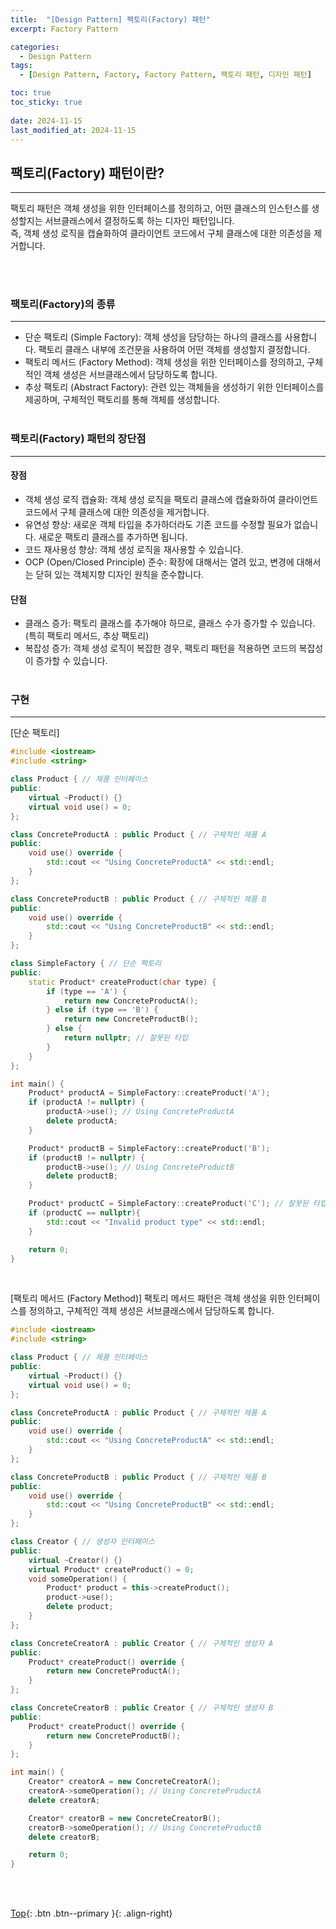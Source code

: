 ```yaml
---
title:  "[Design Pattern] 팩토리(Factory) 패턴"
excerpt: Factory Pattern

categories:
  - Design Pattern
tags:
  - [Design Pattern, Factory, Factory Pattern, 팩토리 패턴, 디자인 패턴]

toc: true
toc_sticky: true
 
date: 2024-11-15
last_modified_at: 2024-11-15
---
```


## 팩토리(Factory) 패턴이란?
---
팩토리 패턴은 객체 생성을 위한 인터페이스를 정의하고, 어떤 클래스의 인스턴스를 생성할지는 서브클래스에서 결정하도록 하는 디자인 패턴입니다.<br>
즉, 객체 생성 로직을 캡슐화하여 클라이언트 코드에서 구체 클래스에 대한 의존성을 제거합니다.

<br><br>

### 팩토리(Factory)의 종류
---
* 단순 팩토리 (Simple Factory): 객체 생성을 담당하는 하나의 클래스를 사용합니다. 팩토리 클래스 내부에 조건문을 사용하여 어떤 객체를 생성할지 결정합니다.
* 팩토리 메서드 (Factory Method): 객체 생성을 위한 인터페이스를 정의하고, 구체적인 객체 생성은 서브클래스에서 담당하도록 합니다.
* 추상 팩토리 (Abstract Factory): 관련 있는 객체들을 생성하기 위한 인터페이스를 제공하며, 구체적인 팩토리를 통해 객체를 생성합니다. 
<br><br>

### 팩토리(Factory) 패턴의 장단점
---
#### 장점
* 객체 생성 로직 캡슐화: 객체 생성 로직을 팩토리 클래스에 캡슐화하여 클라이언트 코드에서 구체 클래스에 대한 의존성을 제거합니다.
* 유연성 향상: 새로운 객체 타입을 추가하더라도 기존 코드를 수정할 필요가 없습니다. 새로운 팩토리 클래스를 추가하면 됩니다.
* 코드 재사용성 향상: 객체 생성 로직을 재사용할 수 있습니다.
* OCP (Open/Closed Principle) 준수: 확장에 대해서는 열려 있고, 변경에 대해서는 닫혀 있는 객체지향 디자인 원칙을 준수합니다.

#### 단점
* 클래스 증가: 팩토리 클래스를 추가해야 하므로, 클래스 수가 증가할 수 있습니다. (특히 팩토리 메서드, 추상 팩토리)
* 복잡성 증가: 객체 생성 로직이 복잡한 경우, 팩토리 패턴을 적용하면 코드의 복잡성이 증가할 수 있습니다.
<br><br>

### 구현
---

[단순 팩토리]
```C++
#include <iostream>
#include <string>

class Product { // 제품 인터페이스
public:
    virtual ~Product() {}
    virtual void use() = 0;
};

class ConcreteProductA : public Product { // 구체적인 제품 A
public:
    void use() override {
        std::cout << "Using ConcreteProductA" << std::endl;
    }
};

class ConcreteProductB : public Product { // 구체적인 제품 B
public:
    void use() override {
        std::cout << "Using ConcreteProductB" << std::endl;
    }
};

class SimpleFactory { // 단순 팩토리
public:
    static Product* createProduct(char type) {
        if (type == 'A') {
            return new ConcreteProductA();
        } else if (type == 'B') {
            return new ConcreteProductB();
        } else {
            return nullptr; // 잘못된 타입
        }
    }
};

int main() {
    Product* productA = SimpleFactory::createProduct('A');
    if (productA != nullptr) {
        productA->use(); // Using ConcreteProductA
        delete productA;
    }

    Product* productB = SimpleFactory::createProduct('B');
    if (productB != nullptr) {
        productB->use(); // Using ConcreteProductB
        delete productB;
    }

    Product* productC = SimpleFactory::createProduct('C'); // 잘못된 타입
    if (productC == nullptr){
        std::cout << "Invalid product type" << std::endl;
    }

    return 0;
}
```
<br>

[팩토리 메서드 (Factory Method)]
팩토리 메서드 패턴은 객체 생성을 위한 인터페이스를 정의하고, 구체적인 객체 생성은 서브클래스에서 담당하도록 합니다.

```C++
#include <iostream>
#include <string>

class Product { // 제품 인터페이스
public:
    virtual ~Product() {}
    virtual void use() = 0;
};

class ConcreteProductA : public Product { // 구체적인 제품 A
public:
    void use() override {
        std::cout << "Using ConcreteProductA" << std::endl;
    }
};

class ConcreteProductB : public Product { // 구체적인 제품 B
public:
    void use() override {
        std::cout << "Using ConcreteProductB" << std::endl;
    }
};

class Creator { // 생성자 인터페이스
public:
    virtual ~Creator() {}
    virtual Product* createProduct() = 0;
    void someOperation() {
        Product* product = this->createProduct();
        product->use();
        delete product;
    }
};

class ConcreteCreatorA : public Creator { // 구체적인 생성자 A
public:
    Product* createProduct() override {
        return new ConcreteProductA();
    }
};

class ConcreteCreatorB : public Creator { // 구체적인 생성자 B
public:
    Product* createProduct() override {
        return new ConcreteProductB();
    }
};

int main() {
    Creator* creatorA = new ConcreteCreatorA();
    creatorA->someOperation(); // Using ConcreteProductA
    delete creatorA;

    Creator* creatorB = new ConcreteCreatorB();
    creatorB->someOperation(); // Using ConcreteProductB
    delete creatorB;

    return 0;
}
```
<br><br>

[Top](#){: .btn .btn--primary }{: .align-right}